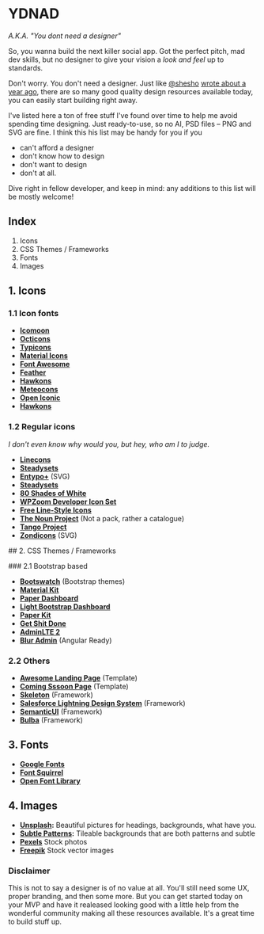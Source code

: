 # YDNAD
*A.K.A. "You dont need a designer"*

So, you wanna build the next killer social app. Got the perfect pitch, mad dev skills, but no designer to give your vision a *look and feel* up to standards.

Don't worry. You don't need a designer. Just like [@shesho](http://twitter.com/shesho) [wrote about a year ago](https://uxmag.com/articles/why-web-design-is-dead), there are so many good quality design resources available today, you can easily start building right away.

I've listed here a ton of free stuff I've found over time to help me avoid spending time designing. Just ready-to-use, so no AI, PSD files – PNG and SVG are fine. I think this his list may be handy for you if you
* can't afford a designer
* don't know how to design
* don't want to design
* don't at all.

Dive right in fellow developer, and keep in mind: any additions to this list will be mostly welcome!

## Index
1. Icons
2. CSS Themes / Frameworks
3. Fonts
4. Images

## 1. Icons

### 1.1 Icon fonts
* **[Icomoon](https://icomoon.io/#icons-icomoon)**
* **[Octicons](https://octicons.github.com/)**
* **[Typicons](http://typicons.com/)**
* **[Material Icons](https://design.google.com/icons/)**
* **[Font Awesome](http://fortawesome.github.io/Font-Awesome/)**
* **[Feather](http://colebemis.com/feather/)**
* **[Hawkons](http://hawcons.com/preview/)**
* **[Meteocons](http://www.alessioatzeni.com/meteocons/)**
* **[Open Iconic](https://useiconic.com/open/)**
* **[Hawkons](http://hawcons.com/preview/)**

### 1.2 Regular icons
*I don't even know why would you, but hey, who am I to judge.*

* **[Linecons](http://designmodo.com/linecons-free/)**
* **[Steadysets](http://steadysets.com/)**
* **[Entypo+](http://www.entypo.com/)** (SVG)
* **[Steadysets](http://steadysets.com/)**
* **[80 Shades of White](https://dribbble.com/shots/928458-80-Shades-of-White-Icons)**
* **[WPZoom Developer Icon Set](http://www.wpzoom.com/wpzoom/new-freebie-wpzoom-developer-icon-set-154-free-icons/)**
* **[Free Line-Style Icons](http://www.elegantthemes.com/blog/freebie-of-the-week/free-line-style-icons)**
* **[The Noun Project](https://thenounproject.com/)** (Not a pack, rather a catalogue)
* **[Tango Project](https://commons.wikimedia.org/wiki/Tango_icons)**
* **[Zondicons](http://www.zondicons.com/)** (SVG)

## 2. CSS Themes / Frameworks

### 2.1 Bootstrap based
* **[Bootswatch](https://bootswatch.com/)** (Bootstrap themes)
* **[Material Kit](http://www.creative-tim.com/product/material-kit)**
* **[Paper Dashboard](http://www.creative-tim.com/product/paper-dashboard)**
* **[Light Bootstrap Dashboard](http://www.creative-tim.com/product/light-bootstrap-dashboard)**
* **[Paper Kit](http://www.creative-tim.com/product/paper-kit)**
* **[Get Shit Done](http://www.creative-tim.com/product/get-shit-done-kit)**
* **[AdminLTE 2](https://almsaeedstudio.com/blog/features-of-adminlte-2.1)**
* **[Blur Admin](http://akveo.github.io/blur-admin)** (Angular Ready)

### 2.2 Others
* **[Awesome Landing Page](http://www.creative-tim.com/product/awesome-landing-page)** (Template)
* **[Coming Sssoon Page](http://www.creative-tim.com/product/coming-sssoon-page)** (Template)
* **[Skeleton](http://getskeleton.com/)** (Framework)
* **[Salesforce Lightning Design System](https://www.lightningdesignsystem.com/)** (Framework)
* **[SemanticUI](http://semantic-ui.com/)** (Framework)
* **[Bulba](http://bulma.io/)** (Framework)

## 3. Fonts
* **[Google Fonts](https://www.google.com/fonts)**
* **[Font Squirrel](https://www.fontsquirrel.com/)**
* **[Open Font Library](https://fontlibrary.org/)**

## 4. Images
* **[Unsplash](https://unsplash.com/):** Beautiful pictures for headings, backgrounds, what have you.
* **[Subtle Patterns](http://subtlepatterns.com/):** Tileable backgrounds that are both patterns and subtle
* **[Pexels](http://pexels.com)** Stock photos
* **[Freepik](http://www.freepik.com/)** Stock vector images

### Disclaimer
This is not to say a designer is of no value at all. You'll still need some UX, proper branding, and then some more. But you can get started today on your MVP and have it realeased looking good with a little help from the wonderful community making all these resources available. It's a great time to build stuff up.
